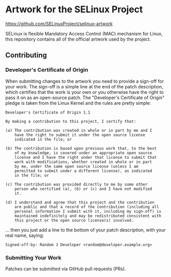# Artwork for the SELinux Project
https://github.com/SELinuxProject/selinux-artwork

SELinux is flexible Mandatory Access Control (MAC) mechanism for Linux, this
repository contains all of the official artwork used by the project.

## Contributing

### Developer's Certificate of Origin

When submitting changes to the artwork you need to provide a sign-off for your
work.  The sign-off is a simple line at the end of the patch description, which
certifies that the work is your own or you otherwise have the right to pass it
on as an open-source patch.  The "Developer's Certificate of Origin" pledge is
taken from the Linux Kernel and the rules are pretty simple:

	Developer's Certificate of Origin 1.1

	By making a contribution to this project, I certify that:

	(a) The contribution was created in whole or in part by me and I
	    have the right to submit it under the open source license
	    indicated in the file; or

	(b) The contribution is based upon previous work that, to the best
	    of my knowledge, is covered under an appropriate open source
	    license and I have the right under that license to submit that
	    work with modifications, whether created in whole or in part
	    by me, under the same open source license (unless I am
	    permitted to submit under a different license), as indicated
	    in the file; or

	(c) The contribution was provided directly to me by some other
	    person who certified (a), (b) or (c) and I have not modified
	    it.

	(d) I understand and agree that this project and the contribution
	    are public and that a record of the contribution (including all
	    personal information I submit with it, including my sign-off) is
	    maintained indefinitely and may be redistributed consistent with
	    this project or the open source license(s) involved.

... then you just add a line to the bottom of your patch description, with
your real name, saying:

	Signed-off-by: Random J Developer <random@developer.example.org>

### Submitting Your Work

Patches can be submitted via GitHub pull requests (PRs).
